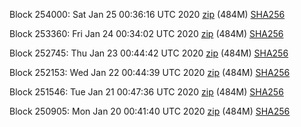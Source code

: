 Block 254000: Sat Jan 25 00:36:16 UTC 2020 [zip](https://dash-bootstrap.ams3.digitaloceanspaces.com/testnet/2020-01-25/bootstrap.dat.zip) (484M) [SHA256](https://dash-bootstrap.ams3.digitaloceanspaces.com/testnet/2020-01-25/sha256.txt)

Block 253360: Fri Jan 24 00:34:02 UTC 2020 [zip](https://dash-bootstrap.ams3.digitaloceanspaces.com/testnet/2020-01-24/bootstrap.dat.zip) (484M) [SHA256](https://dash-bootstrap.ams3.digitaloceanspaces.com/testnet/2020-01-24/sha256.txt)

Block 252745: Thu Jan 23 00:44:42 UTC 2020 [zip](https://dash-bootstrap.ams3.digitaloceanspaces.com/testnet/2020-01-23/bootstrap.dat.zip) (484M) [SHA256](https://dash-bootstrap.ams3.digitaloceanspaces.com/testnet/2020-01-23/sha256.txt)

Block 252153: Wed Jan 22 00:44:39 UTC 2020 [zip](https://dash-bootstrap.ams3.digitaloceanspaces.com/testnet/2020-01-22/bootstrap.dat.zip) (484M) [SHA256](https://dash-bootstrap.ams3.digitaloceanspaces.com/testnet/2020-01-22/sha256.txt)

Block 251546: Tue Jan 21 00:47:36 UTC 2020 [zip](https://dash-bootstrap.ams3.digitaloceanspaces.com/testnet/2020-01-21/bootstrap.dat.zip) (484M) [SHA256](https://dash-bootstrap.ams3.digitaloceanspaces.com/testnet/2020-01-21/sha256.txt)

Block 250905: Mon Jan 20 00:41:40 UTC 2020 [zip](https://dash-bootstrap.ams3.digitaloceanspaces.com/testnet/2020-01-20/bootstrap.dat.zip) (484M) [SHA256](https://dash-bootstrap.ams3.digitaloceanspaces.com/testnet/2020-01-20/sha256.txt)

